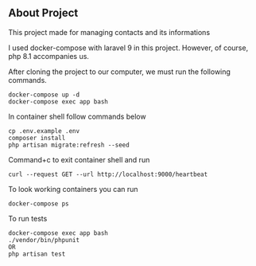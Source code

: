 

## About Project

This project made for managing contacts and its informations


I used docker-compose with laravel 9 in this project. However, of course, php 8.1 accompanies us.


After cloning the project to our computer, we must run the following commands.
```
docker-compose up -d
docker-compose exec app bash 
```
In container shell follow commands below
```
cp .env.example .env
composer install
php artisan migrate:refresh --seed

```
Command+c to exit container shell and run 
```
curl --request GET --url http://localhost:9000/heartbeat
```

To look working containers you can run

```
docker-compose ps
```

To run tests
```
docker-compose exec app bash 
./vendor/bin/phpunit
OR
php artisan test 
```
